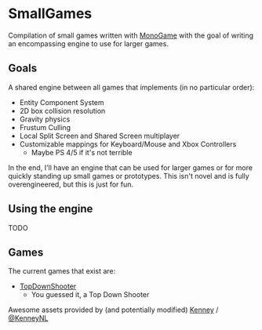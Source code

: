# SmallGames
Compilation of small games written with [MonoGame](https://github.com/MonoGame/MonoGame) with the goal of writing an encompassing engine to use for larger games.

## Goals
A shared engine between all games that implements (in no particular order):
- Entity Component System
- 2D box collision resolution
- Gravity physics
- Frustum Culling
- Local Split Screen and Shared Screen multiplayer
- Customizable mappings for Keyboard/Mouse and Xbox Controllers
    - Maybe PS 4/5 if it's not terrible

In the end, I'll have an engine that can be used for larger games or for more quickly standing up small games or prototypes. This isn't novel and is fully overengineered, but this is just for fun.

## Using the engine
TODO

## Games
The current games that exist are:
- [TopDownShooter](https://github.com/Mystiick/SmallGames/tree/master/TopDownShooter)
    - You guessed it, a Top Down Shooter

Awesome assets provided by (and potentially modified) [Kenney](https://kenney.nl/) / [@KenneyNL](https://twitter.com/KenneyNL)
